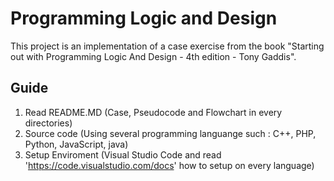 # Programming Logic and Design

This project is an implementation of a case exercise from the book "Starting out with Programming Logic And Design - 4th edition - Tony Gaddis".

## Guide

1. Read README.MD (Case, Pseudocode and Flowchart in every directories)
2. Source code (Using several programming languange such : C++, PHP, Python, JavaScript, java)
3. Setup Enviroment (Visual Studio Code and read 'https://code.visualstudio.com/docs' how to setup on every language)
